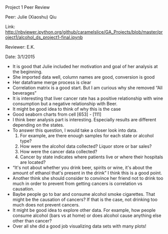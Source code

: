 Project 1 Peer Review

Peer: Julie (Xiaoshu) Qiu

Link: http://nbviewer.ipython.org/github/caramelslice/GA_Projects/blob/master/project1/alcohol_ds_project1-final.ipynb

Reviewer: E.K. 

Date: 3/1/2015


- It is good that Julie included her motivation and goal of her analysis at the beginning. 
- She imported data well, column names are good, conversion is good
- Her dataframe merge process is clear
- Correlation matrix is a good start. But I am curious why she removed “All beverages”
- It is interesting that liver cancer rate has a positive relationship with wine consumption but a negative relationship with Beer.
- It might be good idea to think of why this is the case
- Good seaborn charts from cell [653] - [111]
- I think beer analysis part is interesting. Especially results are different depending on the states. 
- To answer this question, I would take a closer look into data. 
	1. For example, are  there enough samples for each state or alcohol type?
	2. How were the alcohol data collected? Liquor store or bar sales?
	3. How were the cancer data collected? 
	4. Cancer by state indicates where patients live or where their hospitals are located?
- “It's not about whether you drink beer, spirits or wine, it's about the amount of ethanol that's present in the drink” I think this is a good point.
- Another think she should consider to convince her friend not to drink too much in order to prevent from getting cancers is correlation vs causation. 
- Baybe people go to bar and consume alcohol smoke cigarettes. That might be the causation of cancers? If that is the case, not drinking too much does not prevent cancers. 
- It might be good idea to explore other data. For example, how people consume alcohol (bars vs at home) or does alcohol cause anything else other than cancer?
- Over all she did a good job visualizing data sets with many plots!
